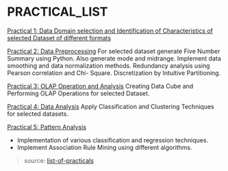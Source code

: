 PRACTICAL_LIST
==============

[Practical 1: Data Domain selection and Identification of Characteristics of selected Dataset of different formats](practical1/)

[Practical 2: Data Preprocessing](practical2/)
For selected dataset generate Five Number Summary using Python. Also generate mode and midrange. Implement data smoothing and data normalization methods. Redundancy analysis using Pearson correlation and Chi- Square. Discretization by Intuitive Partitioning.

[Practical 3: OLAP Operation and Analysis](practical3/)
Creating Data Cube and Performing OLAP Operations for selected Dataset.

[Practical 4: Data Analysis](practical4/)
Apply Classification and Clustering Techniques for selected datasets.

[Practical 5: Pattern Analysis](practical5/)
- Implementation of various classification and regression techniques.
- Implement Association Rule Mining using different algorithms.

> source: [list-of-practicals](https://sites.google.com/a/nirmauni.ac.in/3cs1e23---data-warehousing-and-mining/home/academic-docs/list-of-practicals)